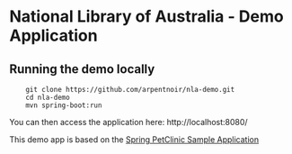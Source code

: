 # National Library of Australia - Demo Application



## Running the demo locally
```
	git clone https://github.com/arpentnoir/nla-demo.git
	cd nla-demo
	mvn spring-boot:run
```

You can then access the application here: http://localhost:8080/

This demo app is based on the [Spring PetClinic Sample Application](https://github.com/spring-projects/spring-petclinic)

